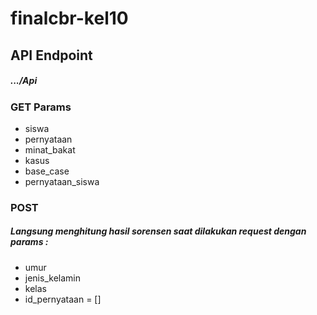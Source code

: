 # finalcbr-kel10

<h2>API Endpoint</h1>
<h5>.../Api</h5>

<h3>GET Params</h3>
<ul>
  <li>siswa</li>
  <li>pernyataan</li>
  <li>minat_bakat</li>
  <li>kasus</li>
  <li>base_case</li>
  <li>pernyataan_siswa</li>
</ul>

<h3>POST</h3>
<h5>Langsung menghitung hasil sorensen saat dilakukan request dengan params :</h5>
<ul>
  <li>umur</li>
  <li>jenis_kelamin</li>
  <li>kelas</li>
  <li>id_pernyataan = []</li>
</ul>
